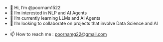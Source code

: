 - 👋 Hi, I’m @poornam1522
- 👀 I’m interested in NLP and AI Agents
- 🌱 I’m currently learning LLMs and AI Agents
- 💞️ I’m looking to collaborate on projects that involve Data Science and AI .
- 📫 How to reach me : poornamg22@gmail.com


